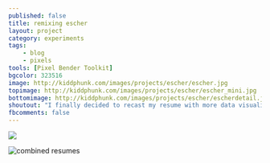 ```yaml
---
published: false
title: remixing escher
layout: project
category: experiments
tags:
    - blog
    - pixels
tools: [Pixel Bender Toolkit]
bgcolor: 323516
image: http://kiddphunk.com/images/projects/escher/escher.jpg
topimage: http://kiddphunk.com/images/projects/escher/escher_mini.jpg
bottomimage: http://kiddphunk.com/images/projects/escher/escherdetail.jpg
shoutout: "I finally decided to recast my resume with more data visualization&mdash;I am, after all, an Information Visualist."
fbcomments: false
---
```

<img class='feedimg' src='{{page.topimage}}'>



![combined resumes](http://kiddphunk.com/images/projects/escher/e1_s.jpg)


